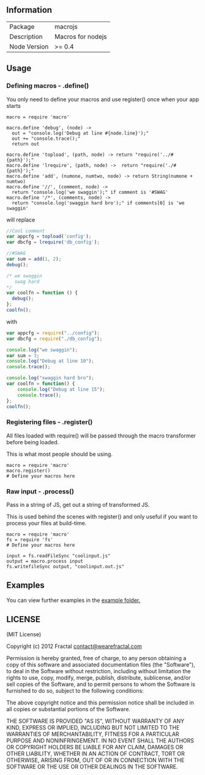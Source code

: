 ## Information

<table>
<tr>
<td>Package</td><td>macrojs</td>
</tr>
<tr>
<td>Description</td>
<td>Macros for nodejs</td>
</tr>
<tr>
<td>Node Version</td>
<td>>= 0.4</td>
</tr>
</table>

## Usage

### Defining macros - .define()

You only need to define your macros and use register() once when your app starts

```coffee-script
macro = require 'macro'

macro.define 'debug', (node) ->
  out = "console.log('Debug at line #{node.line}');"
  out += "console.trace();"
  return out

macro.define 'topload', (path, node) -> return "require('../#{path}');"
macro.define 'lrequire', (path, node) ->  return "require('./#{path}');"
macro.define 'add', (numone, numtwo, node) -> return String(numone + numtwo)
macro.define '//', (comment, node) ->
  return "console.log('we swaggin');" if comment is '#SWAG'
macro.define '/*', (comments, node) ->
  return "console.log('swaggin hard bro');" if comments[0] is 'we swaggin'
```

will replace

```javascript
//Cool comment
var appcfg = topload('config');
var dbcfg = lrequire('db_config');

//#SWAG
var sum = add(1, 2);
debug();

/* we swaggin
   swag hard
*/
var coolfn = function () {
  debug();
};
coolfn();
```

with

```javascript
var appcfg = require("../config");
var dbcfg = require("./db_config");

console.log("we swaggin");
var sum = 3;
console.log("Debug at line 10");
console.trace();

console.log("swaggin hard bro");
var coolfn = function() {
    console.log("Debug at line 15");
    console.trace();
};
coolfn();
```

### Registering files - .register()

All files loaded with require() will be passed through the macro transformer before being loaded.

This is what most people should be using.

```coffee-script
macro = require 'macro'
macro.register()
# Define your macros here
```

### Raw input - .process()

Pass in a string of JS, get out a string of transformed JS.

This is used behind the scenes with register() and only useful if you want to process your files at build-time.

```coffee-script
macro = require 'macro'
fs = require 'fs'
# Define your macros here

input = fs.readFileSync "coolinput.js"
output = macro.process input
fs.writefileSync output, "coolinput.out.js"
```

## Examples

You can view further examples in the [example folder.](https://github.com/wearefractal/macrojs/tree/master/examples)

## LICENSE

(MIT License)

Copyright (c) 2012 Fractal <contact@wearefractal.com>

Permission is hereby granted, free of charge, to any person obtaining
a copy of this software and associated documentation files (the
"Software"), to deal in the Software without restriction, including
without limitation the rights to use, copy, modify, merge, publish,
distribute, sublicense, and/or sell copies of the Software, and to
permit persons to whom the Software is furnished to do so, subject to
the following conditions:

The above copyright notice and this permission notice shall be
included in all copies or substantial portions of the Software.

THE SOFTWARE IS PROVIDED "AS IS", WITHOUT WARRANTY OF ANY KIND,
EXPRESS OR IMPLIED, INCLUDING BUT NOT LIMITED TO THE WARRANTIES OF
MERCHANTABILITY, FITNESS FOR A PARTICULAR PURPOSE AND
NONINFRINGEMENT. IN NO EVENT SHALL THE AUTHORS OR COPYRIGHT HOLDERS BE
LIABLE FOR ANY CLAIM, DAMAGES OR OTHER LIABILITY, WHETHER IN AN ACTION
OF CONTRACT, TORT OR OTHERWISE, ARISING FROM, OUT OF OR IN CONNECTION
WITH THE SOFTWARE OR THE USE OR OTHER DEALINGS IN THE SOFTWARE.
